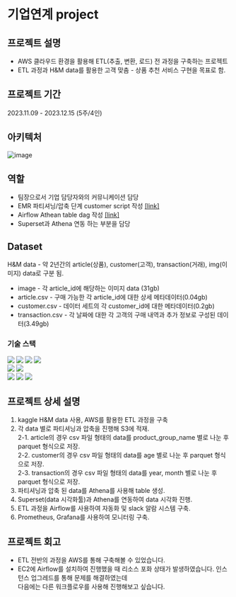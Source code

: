 # 기업연계 project

## 프로젝트 설명
- AWS 클라우드 환경을 활용해 ETL(추출, 변환, 로드) 전 과정을 구축하는 프로젝트
- ETL 과정과 H&M data를 활용한 고객 맞춤 - 상품 추천 서비스 구현을 목표로 함.

## 프로젝트 기간
2023.11.09 - 2023.12.15 (5주/4인)

## 아키텍처
![image](https://github.com/yeardream-de-project-team11/project-team11/assets/104144701/599d8a4a-4499-4121-a609-efc6966a3728)


## 역할 
- 팀장으로서 기업 담당자와의 커뮤니케이션 담당
- EMR 파티셔닝/압축 단계 customer script 작성 [[link]](https://github.com/kclown0/aws-emr-project/blob/main/scripts/emr_parition_customers.py)
- Airflow Athean table dag 작성 [[link]](https://github.com/kclown0/aws-emr-project/blob/main/airflow/dag/athena_create_table.py)
- Superset과 Athena 연동 하는 부분을 담당

## Dataset
H&M data - 약 2년간의 article(상품), customer(고객), transaction(거래), img(이미지) data로 구분 됨.
- image - 각 article_id에 해당하는 이미지 data (31gb)
- article.csv - 구매 가능한 각 article_id에 대한 상세 메타데이터(0.04gb)
- customer.csv - 데이터 세트의 각 customer_id에 대한 메타데이터(0.2gb)
- transaction.csv - 각 날짜에 대한 각 고객의 구매 내역과 추가 정보로 구성된 데이터(3.49gb)


### 기술 스택
<div style="text-align: left;">
   <img src="https://img.shields.io/badge/EC2-007396?style=for-the-badge&logo=S3&logoColor=white">
  <img src="https://img.shields.io/badge/S3-007396?style=for-the-badge&logo=S3&logoColor=white"> 
  <img src="https://img.shields.io/badge/EMR-3776AB?style=for-the-badge&logo=EMR&logoColor=white">
  <img src="https://img.shields.io/badge/Athena-007395?style=for-the-badge&logo=Athena&logoColor=white">
  <br> <img src="https://img.shields.io/badge/docker-007396?style=for-the-badge&logo=S3&logoColor=white">
   <img src="https://img.shields.io/badge/Airflow-007396?style=for-the-badge&logo=S3&logoColor=white">
  <br> <img src="https://img.shields.io/badge/Superset-007396?style=for-the-badge&logo=S3&logoColor=white">
  <img src="https://img.shields.io/badge/Prometheus-007396?style=for-the-badge&logo=S3&logoColor=white">
  <img src="https://img.shields.io/badge/Grafana-007396?style=for-the-badge&logo=S3&logoColor=white">
  </div>

## 프로젝트 상세 설명
1. kaggle H&M data 사용, AWS를 활용한 ETL 과정을 구축
2. 각 data 별로 파티셔닝과 압축을 진행해 S3에 적재.
  <br> 2-1. article의 경우 csv 파일 형태의 data를 product_group_name 별로 나눈 후 parquet 형식으로 저장.
  <br> 2-2. customer의 경우 csv 파일 형태의 data를 age 별로 나눈 후 parquet 형식으로 저장.
  <br> 2-3. transaction의 경우 csv 파일 형태의 data를 year, month 별로 나눈 후 parquet 형식으로 저장.
3. 파티셔닝과 압축 된 data를 Athena를 사용해 table 생성.
4. Superset(data 시각화툴)과 Athena를 연동하여 data 시각화 진행.
5. ETL 과정을 Airflow를 사용하여 자동화 및 slack 알람 시스템 구축.
6. Prometheus, Grafana를 사용하여 모니터링 구축.

## 프로젝트 회고
- ETL 전반의 과정을 AWS를 통해 구축해볼 수 있었습니다.
- EC2에 Airflow를 설치하여 진행했을 때 리소스 포화 상태가 발생하였습니다. 인스턴스 업그레드를 통해 문제를 해결하였는데 <br>다음에는 다른 워크플로우를 사용해 진행해보고 싶습니다. 

